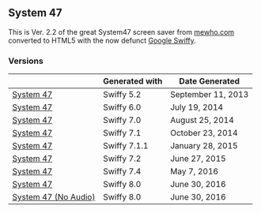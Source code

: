 ## System 47

This is Ver. 2.2 of the great System47 screen saver from [mewho.com](http://mewho.com/system47/) converted to HTML5 with the now defunct [Google Swiffy](https://developers.google.com/swiffy/).

### Versions

|                                               | Generated with | Date Generated     |
| --------------------------------------------- | -------------- | ------------------ |
| [System 47](./v5.2.html)                      |  Swiffy 5.2    | September 11, 2013 |
| [System 47](./v6.0.html)                      |  Swiffy 6.0    | July 19, 2014      |
| [System 47](./v7.0.html)                      |  Swiffy 7.0    | August 25, 2014    |
| [System 47](./v7.1.html)                      |  Swiffy 7.1    | October 23, 2014   |
| [System 47](./v7.1.1.html)                    |  Swiffy 7.1.1  | January 28, 2015   |
| [System 47](./v7.2.html)                      |  Swiffy 7.2    | June 27, 2015      |
| [System 47](./v7.4.html)                      |  Swiffy 7.4    | May 7, 2016        |
| [System 47](./v8.0.html)                      |  Swiffy 8.0    | June 30, 2016      |
| [System 47 (No Audio)](./v8.0_noaudio.html)   |  Swiffy 8.0    | June 30, 2016      |
